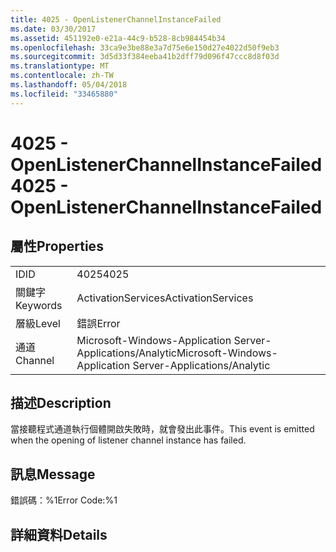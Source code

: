 ```yaml
---
title: 4025 - OpenListenerChannelInstanceFailed
ms.date: 03/30/2017
ms.assetid: 451192e0-e21a-44c9-b528-8cb984454b34
ms.openlocfilehash: 33ca9e3be88e3a7d75e6e150d27e4022d50f9eb3
ms.sourcegitcommit: 3d5d33f384eeba41b2dff79d096f47ccc8d8f03d
ms.translationtype: MT
ms.contentlocale: zh-TW
ms.lasthandoff: 05/04/2018
ms.locfileid: "33465880"
---
```

# <a name="4025---openlistenerchannelinstancefailed"></a><span data-ttu-id="89df7-102">4025 - OpenListenerChannelInstanceFailed</span><span class="sxs-lookup"><span data-stu-id="89df7-102">4025 - OpenListenerChannelInstanceFailed</span></span>
## <a name="properties"></a><span data-ttu-id="89df7-103">屬性</span><span class="sxs-lookup"><span data-stu-id="89df7-103">Properties</span></span>  
  
|||  
|-|-|  
|<span data-ttu-id="89df7-104">ID</span><span class="sxs-lookup"><span data-stu-id="89df7-104">ID</span></span>|<span data-ttu-id="89df7-105">4025</span><span class="sxs-lookup"><span data-stu-id="89df7-105">4025</span></span>|  
|<span data-ttu-id="89df7-106">關鍵字</span><span class="sxs-lookup"><span data-stu-id="89df7-106">Keywords</span></span>|<span data-ttu-id="89df7-107">ActivationServices</span><span class="sxs-lookup"><span data-stu-id="89df7-107">ActivationServices</span></span>|  
|<span data-ttu-id="89df7-108">層級</span><span class="sxs-lookup"><span data-stu-id="89df7-108">Level</span></span>|<span data-ttu-id="89df7-109">錯誤</span><span class="sxs-lookup"><span data-stu-id="89df7-109">Error</span></span>|  
|<span data-ttu-id="89df7-110">通道</span><span class="sxs-lookup"><span data-stu-id="89df7-110">Channel</span></span>|<span data-ttu-id="89df7-111">Microsoft-Windows-Application Server-Applications/Analytic</span><span class="sxs-lookup"><span data-stu-id="89df7-111">Microsoft-Windows-Application Server-Applications/Analytic</span></span>|  
  
## <a name="description"></a><span data-ttu-id="89df7-112">描述</span><span class="sxs-lookup"><span data-stu-id="89df7-112">Description</span></span>  
 <span data-ttu-id="89df7-113">當接聽程式通道執行個體開啟失敗時，就會發出此事件。</span><span class="sxs-lookup"><span data-stu-id="89df7-113">This event is emitted when the opening of listener channel instance has failed.</span></span>  
  
## <a name="message"></a><span data-ttu-id="89df7-114">訊息</span><span class="sxs-lookup"><span data-stu-id="89df7-114">Message</span></span>  
 <span data-ttu-id="89df7-115">錯誤碼：%1</span><span class="sxs-lookup"><span data-stu-id="89df7-115">Error Code:%1</span></span>  
  
## <a name="details"></a><span data-ttu-id="89df7-116">詳細資料</span><span class="sxs-lookup"><span data-stu-id="89df7-116">Details</span></span>

